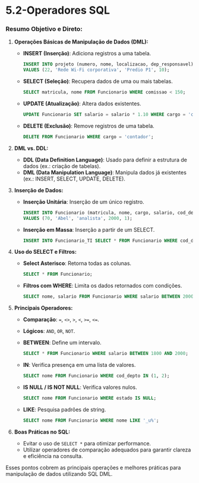 # 5.2-Operadores SQL

### Resumo Objetivo e Direto:

1. **Operações Básicas de Manipulação de Dados (DML):**
    - **INSERT (Inserção)**: Adiciona registros a uma tabela.
        
        ```sql
        INSERT INTO projeto (numero, nome, localizacao, dep_responsavel)
        VALUES (22, 'Rede Wi-Fi corporativa', 'Predio P1', 10);
        
        ```
        
    - **SELECT (Seleção)**: Recupera dados de uma ou mais tabelas.
        
        ```sql
        SELECT matricula, nome FROM Funcionario WHERE comissao < 150;
        
        ```
        
    - **UPDATE (Atualização)**: Altera dados existentes.
        
        ```sql
        UPDATE Funcionario SET salario = salario * 1.10 WHERE cargo = 'contador';
        
        ```
        
    - **DELETE (Exclusão)**: Remove registros de uma tabela.
        
        ```sql
        DELETE FROM Funcionario WHERE cargo = 'contador';
        
        ```
        
2. **DML vs. DDL:**
    - **DDL (Data Definition Language)**: Usado para definir a estrutura de dados (ex.: criação de tabelas).
    - **DML (Data Manipulation Language)**: Manipula dados já existentes (ex.: INSERT, SELECT, UPDATE, DELETE).
3. **Inserção de Dados:**
    - **Inserção Unitária**: Inserção de um único registro.
        
        ```sql
        INSERT INTO Funcionario (matricula, nome, cargo, salario, cod_depto)
        VALUES (70, 'Abel', 'analista', 2000, 1);
        
        ```
        
    - **Inserção em Massa**: Inserção a partir de um SELECT.
        
        ```sql
        INSERT INTO Funcionario_TI SELECT * FROM Funcionario WHERE cod_depto = 1;
        
        ```
        
4. **Uso do SELECT e Filtros:**
    - **Select Asterisco**: Retorna todas as colunas.
        
        ```sql
        SELECT * FROM Funcionario;
        
        ```
        
    - **Filtros com WHERE**: Limita os dados retornados com condições.
        
        ```sql
        SELECT nome, salario FROM Funcionario WHERE salario BETWEEN 2000 AND 3500 AND cod_depto = 1;
        
        ```
        
5. **Principais Operadores:**
    - **Comparação**: `=`, `<>`, `>`, `<`, `>=`, `<=`.
    - **Lógicos**: `AND`, `OR`, `NOT`.
    - **BETWEEN**: Define um intervalo.
        
        ```sql
        SELECT * FROM Funcionario WHERE salario BETWEEN 1800 AND 2000;
        
        ```
        
    - **IN**: Verifica presença em uma lista de valores.
        
        ```sql
        SELECT nome FROM Funcionario WHERE cod_depto IN (1, 2);
        
        ```
        
    - **IS NULL / IS NOT NULL**: Verifica valores nulos.
        
        ```sql
        SELECT nome FROM Funcionario WHERE estado IS NULL;
        
        ```
        
    - **LIKE**: Pesquisa padrões de string.
        
        ```sql
        SELECT nome FROM Funcionario WHERE nome LIKE '_u%';
        
        ```
        
6. **Boas Práticas no SQL:**
    - Evitar o uso de `SELECT *` para otimizar performance.
    - Utilizar operadores de comparação adequados para garantir clareza e eficiência na consulta.

Esses pontos cobrem as principais operações e melhores práticas para manipulação de dados utilizando SQL DML.